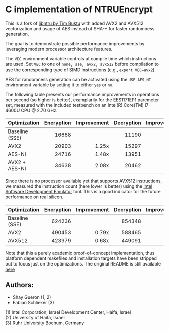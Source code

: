 # C implementation of NTRUEncrypt

This is a fork of [libntru by Tim Buktu](https://github.com/tbuktu/libntru) with added AVX2 and AVX512 vectorization and usage of AES instead of SHA-* for faster randomness generation.

The goal is to demonstrate possible performance improvements by leveraging modern processor architecture features. 

The ```VEC``` environment variable controls at compile time which instructions are used. Set ```VEC``` to one of ```none, sse, avx2, avx512``` before compilation to use the corresponding type of SIMD instructions (e.g., ```export VEC=avx2```).

AES for randomness generation can be activated using the ```USE_AES_NI``` environment variable by setting it to either ```yes``` or ```no```.

The following table presents our performance improvements in operations per second (so higher is better), examplarily for the EES1171EP1 paremeter set, measured with the included testbench on an Intel(R) Core(TM) i7-4600U CPU @ 2.70 GHz.

| Optimization   | Encryption | Improvement | Decryption | Improvement |
| ---------------| ----------:| -----------:| ----------:| -----------:|
| Baseline (SSE) |      16668 |             |      11190 |             |
| AVX2           |      20903 |       1.25x |      15297 |       1.37x |
| AES-NI         |      24716 |       1.48x |      13951 |       1.25x |
| AVX2 + AES-NI  |      34638 |       2.08x |      20462 |       1.83x |

Since there is no processor available yet that supports AVX512 instructions, we measured the instruction count (here lower is better) using the [Intel Software Development Emulator](https://software.intel.com/en-us/articles/intel-software-development-emulator) tool. This is a good indicator for the future performance on real silicon.

| Optimization   | Encryption | Improvement | Decryption | Improvement |
| ---------------| ----------:| -----------:| ----------:| -----------:|
| Baseline (SSE) |     624236 |             |     854348 |             |
| AVX2           |     490453 |       0.79x |     588465 |       0.69x |
| AVX512         |     423979 |       0.68x |     449091 |       0.53x |

Note that this a purely academic proof-of-concept implementation, thus platform dependent makefiles and installation targets have been stripped out to focus just on the optimizations. The original README is still available [here](README_.md)

Authors:
--------

* Shay Gueron (1, 2)
* Fabian Schlieker (3)

(1) Intel Corporation, Israel Development Center, Haifa, Israel  
(2) University of Haifa, Israel  
(3) Ruhr University Bochum, Germany